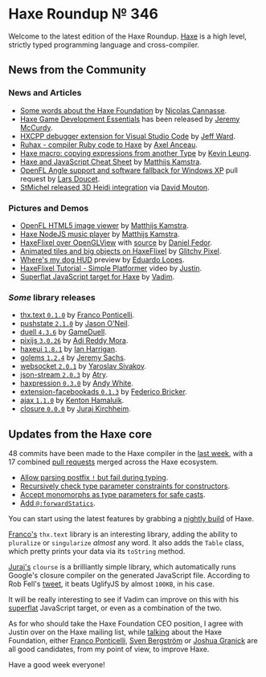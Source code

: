 [_template]: ../templates/roundup.html
[date]: / "2015-11-30 13:14:00"
[modified]: / "2015-11-30 13:14:00"
[published]: / "2015-11-30 13:14:00"
[“”]: a ""
# Haxe Roundup № 346

Welcome to the latest edition of the Haxe Roundup. [Haxe](http://haxe.org/?utm_source=haxe.io "Haxe.org")
is a high level, strictly typed programming language and cross-compiler.
	
## News from the Community

### News and Articles

- [Some words about the Haxe Foundation][l1] by [Nicolas Cannasse][tw1].
- [Haxe Game Development Essentials][l4] has been released by [Jeremy McCurdy][tw4].
- [HXCPP debugger extension for Visual Studio Code][l7] by [Jeff Ward][tw7].
- [Ruhax - compiler Ruby code to Haxe][l8] by [Axel Anceau][tw8].
- [Haxe macro: copying expressions from another Type][l2] by [Kevin Leung][tw2].
- [Haxe and JavaScript Cheat Sheet][l3] by [Matthijs Kamstra][tw3].
- [OpenFL Angle support and software fallback for Windows XP][l5] pull request by [Lars Doucet][tw5].
- [StMichel released 3D Heidi integration][l6] via [David Mouton][tw6].

### Pictures and Demos

- [OpenFL HTML5 image viewer][l9] by [Matthijs Kamstra][tw3].
- [Haxe NodeJS music player][l10] by [Matthijs Kamstra][tw3].
- [HaxeFlixel over OpenGLView][l11] with [source][l12] by [Daniel Fedor][tw9].
- [Animated tiles and big objects on HaxeFlixel][l13] by [Glitchy Pixel][tw10].
- [Where's my dog HUD][l14] preview by [Eduardo Lopes][tw11].
- [HaxeFlixel Tutorial - Simple Platformer][l15] video by [Justin][tw12].
- [Superflat JavaScript target for Haxe][l16] by [Vadim][tw13].

### _Some_ library releases

- [thx.text `0.1.0`][l17] by [Franco Ponticelli][tw14].
- [pushstate `2.1.0`][l18] by [Jason O'Neil][tw15].
- [duell `4.3.6`][l19] by [GameDuell][tw16].
- [pixijs `3.0.26`][l20] by [Adi Reddy Mora][tw17].
- [haxeui `1.8.1`][l21] by [Ian Harrigan][tw18].
- [golems `1.2.4`][l22] by [Jeremy Sachs][tw19].
- [websocket `2.0.1`][l23] by [Yaroslav Sivakov][tw20].
- [json-stream `2.0.3`][l24] by [Atry][gh1].
- [haxpression `0.3.0`][l25] by [Andy White][gh2].
- [extension-facebookads `0.1.3`][l26] by [Federico Bricker][tw21].
- [ajax `1.1.0`][l27] by [Kenton Hamaluik][gh3].
- [closure `0.0.0`][l28] by [Juraj Kirchheim][tw22].

## Updates from the Haxe core

48 commits have been made to the Haxe compiler in the [last week][l29], with a
17 combined [pull requests][l30] merged across the Haxe ecosystem.

- [Allow parsing postfix `!` but fail during typing][l31].
- [Recursively check type parameter constraints for constructors][l32].
- [Accept monomorphs as type parameters for safe casts][l33].
- [Add `@:forwardStatics`][l34].

You can start using the latest features by grabbing a [nightly build][l35] of Haxe.

[Franco's][tw14] `thx.text` library is an interesting library, adding the ability to
`pluralize` or `singularize` _almost_ any word. It also adds the `Table` class, which
pretty prints your data via its `toString` method.

[Juraj's][tw22] `clourse` is a brilliantly simple library, which automatically
runs Google's closure compiler on the generated JavaScript file. According to
Rob Fell's [tweet][l36], it beats UglifyJS by almost `100KB`, in his case.

It will be really interesting to see if Vadim can improve on this with his
[superflat][l16] JavaScript target, or even as a combination of the two.

As for who should take the Haxe Foundation CEO position, I agree with Justin over
on the Haxe mailing list, while [talking][l36] about the Haxe Foundation, either
[Franco Ponticelli][tw14], [Sven Bergström][tw23] or [Joshua Granick][tw24] are all
good candidates, from my point of view, to improve Haxe.

Have a good week everyone!

[gh3]: https://github.com/FuzzyWuzzie "@FuzzyWuzzie"
[gh2]: https://github.com/andywhite37 "@andywhite37"
[gh1]: https://github.com/Atry "@Atry"

[tw24]: https://twitter.com/singmajesty "@singmajesty"
[tw23]: https://twitter.com/___discovery "@___discovery"
[tw22]: https://twitter.com/back2dos "@back2dos"
[tw21]: https://twitter.com/fbricker "@fbricker"
[tw20]: https://twitter.com/yar3333_ru "@yar3333_ru"
[tw19]: https://twitter.com/rezmason "@rezmason"
[tw18]: https://twitter.com/IanHarrigan1982 "@IanHarrigan1982"
[tw17]: https://twitter.com/adireddy "@adireddy"
[tw16]: https://twitter.com/GameDuell "@GameDuell"
[tw15]: https://twitter.com/jasonaoneil "@jasonaoneil"
[tw14]: https://twitter.com/fponticelli "@fponticelli"
[tw13]: https://twitter.com/YellowAfterlife "@YellowAfterlife"
[tw12]: https://twitter.com/JuiceBoos "@JuiceBoos"
[tw11]: https://twitter.com/EdoardoLopes "@EdoardoLopes"
[tw10]: https://twitter.com/glitchypixel "@glitchypixel"
[tw9]: https://twitter.com/dcfedor "@dcfedor"
[tw8]: https://twitter.com/PeekMo "@PeekMo"
[tw7]: https://twitter.com/Jeff__Ward "@Jeff__Ward"
[tw6]: https://twitter.com/damoebius "@damoebius"
[tw5]: https://twitter.com/larsiusprime "@larsiusprime"
[tw4]: https://twitter.com/JeremyMcCurdy "@JeremyMcCurdy"
[tw3]: https://twitter.com/MatthijsKamstra "@MatthijsKamstra"
[tw2]: https://twitter.com/kevinresol "@kevinresol"
[tw1]: https://twitter.com/ncannasse "@ncannasse"

[l36]: https://groups.google.com/forum/#!topic/haxelang/MqtAppXRvqU "Discussing the Haxe Foundation and its CEO"
[l35]: build.haxe.org "Nightly Build of Haxe"
[l34]: https://github.com/HaxeFoundation/haxe/commit/98407abfd3416c215475416de9bcab176d759547 "Add @:forwardStatics"
[l33]: https://github.com/HaxeFoundation/haxe/commit/30cda5213d835246e61d3d26866dd148be0d7447 "Accept monomorphs as type parameters for safe casts"
[l32]: https://github.com/HaxeFoundation/haxe/commit/3271892954c10b4e8452734c80c10b14060e0dc6 "Recursively check type parameter constraints for constructors"
[l31]: https://github.com/HaxeFoundation/haxe/commit/2a5c5cb2204b69d91631cf4c75e568e269693123 "Allow parsing postfix ! but fail during typing"
[l30]: https://github.com/issues?utf8=%E2%9C%93&q=is%3Apr+org%3Ahaxefoundation+org%3Aopenfl+org%3Asnowkit+org%3AKTXSoftware+org%3Ahaxeflixel+org%3Ahaxepunk+org%3Ahttps%3A%2F%2Fgithub.com%2Fnmehost+is%3Amerged+merged%3A2015-11-23..2015-11-30+ "Haxe Ecosystem merged pull requests on GitHub"
[l29]: https://github.com/HaxeFoundation/haxe/compare/development@%7B2015-11-23%7D...development@%7B2015-11-30%7D "Haxe Compiler commits from the last week"
[l28]: http://lib.haxe.org/p/closure/ "closure on HaxeLib"
[l27]: http://lib.haxe.org/p/Ajax "Ajax on HaxeLib"
[l26]: http://lib.haxe.org/p/extension-facebookads "extension-facebookads on HaxeLib"
[l25]: http://lib.haxe.org/p/haxpression "haxpression on HaxeLib"
[l24]: http://lib.haxe.org/p/json-stream "json-stream on HaxeLib"
[l23]: http://lib.haxe.org/p/websocket "websocket on HaxeLib"
[l22]: http://lib.haxe.org/p/golems "golems on HaxeLib"
[l21]: http://lib.haxe.org/p/haxeui "haxeui on HaxeLib"
[l20]: http://lib.haxe.org/p/pixijs "pixijs on HaxeLib"
[l19]: http://lib.haxe.org/p/duell "duell on HaxeLib"
[l18]: http://lib.haxe.org/p/pushstate "pushstate on HaxeLib"
[l17]: http://lib.haxe.org/p/thx.text "thx.text on HaxeLib"
[l16]: https://twitter.com/YellowAfterlife/status/670772357867413505 "Superflat JavaScript target for Haxe"
[l15]: https://twitter.com/JuiceBoos/status/671042792404164609 "HaxeFlixel Tutorial - Simple Platformer"
[l14]: https://twitter.com/EdoardoLopes/status/670677365887008769 "Where's my dog HUD"
[l13]: https://twitter.com/glitchypixel/status/670717139171549188 "Animated tiles and big objects on HaxeFlixel"
[l12]: https://github.com/dcfedor/HaxeFlixelOverGL "HaxeFlixelOverGL on GitHub"
[l11]: https://twitter.com/dcfedor/status/669654167573561344 "HaxeFlixel over OpenGLView"
[l10]: https://twitter.com/MatthijsKamstra/status/670560462568820737 "Haxe NodeJS Music Player"
[l9]: https://twitter.com/MatthijsKamstra/status/669443661994852352 "OpenFL HTML5 image viewer"
[l8]: https://github.com/Peekmo/ruhax "Ruhax on GitHub"
[l7]: https://twitter.com/Jeff__Ward/status/669406020712734720 "Haxe HXCPP debugger for visual Studio Code"
[l6]: http://www.atelierstmichel.fr/les-biscuits/2865-coffret-galettes-personnalise-2990001004504.html "StMichel Heidi integration"
[l5]: https://github.com/openfl/lime/pull/641 "OpenFL Angle support and software fallback for Windows XP on GitHub"
[l4]: https://twitter.com/JeremyMcCurdy/status/670215177955057664 "Haxe Game Development Essentials has been released"
[l3]: https://matthijskamstra.github.io/haxejs/haxejs/cheatsheet.html "Haxe and JavaScript Cheat Sheet"
[l2]: http://www.kevinresol.com/2015-11-26/haxe-macro-copying-expressions-from-another-type/ "Haxe macro: copying expressions from another Type"
[l1]: https://medium.com/@ncannasse/some-words-about-haxe-foundation-e97a4e9d7e41#.pufkv91j7 "Some words about the Haxe Foundation"